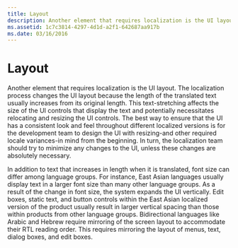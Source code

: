 ```yaml
---
title: Layout
description: Another element that requires localization is the UI layout.
ms.assetid: 1c7c3814-4297-4d1d-a2f1-642687aa917b
ms.date: 03/16/2016
---
```



# Layout

Another element that requires localization is the UI layout. The localization process changes the UI layout because the length of the translated text usually increases from its original length. This text-stretching affects the size of the UI controls that display the text and potentially necessitates relocating and resizing the UI controls. The best way to ensure that the UI has a consistent look and feel throughout different localized versions is for the development team to design the UI with resizing-and other required locale variances-in mind from the beginning. In turn, the localization team should try to minimize any changes to the UI, unless these changes are absolutely necessary.

In addition to text that increases in length when it is translated, font size can differ among language groups. For instance, East Asian languages usually display text in a larger font size than many other language groups. As a result of the change in font size, the system expands the UI vertically. Edit boxes, static text, and button controls within the East Asian localized version of the product usually result in larger vertical spacing than those within products from other language groups. Bidirectional languages like Arabic and Hebrew require mirroring of the screen layout to accommodate their RTL reading order. This requires mirroring the layout of menus, text, dialog boxes, and edit boxes.
